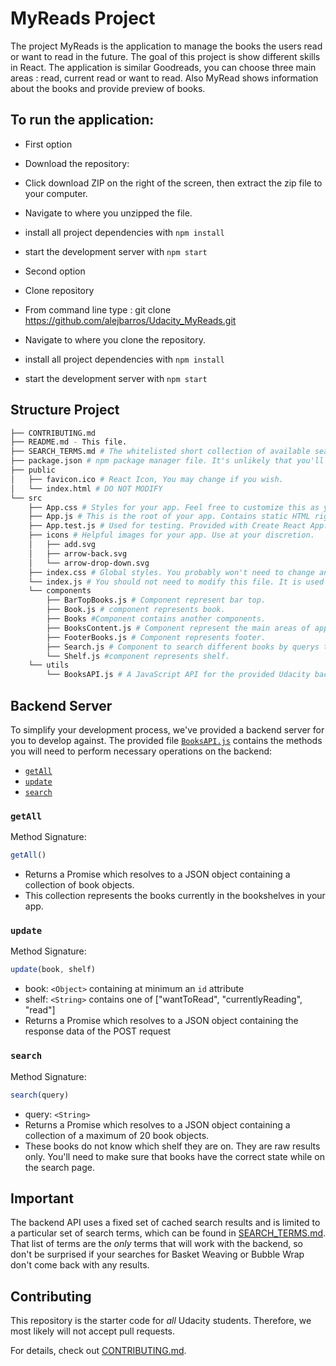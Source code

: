 # MyReads Project

The project MyReads is the application to manage the books the users read or want to read in the future. The goal of this project is show different skills in React.
The application is similar Goodreads, you can choose three main areas : read, current read or want to read. Also MyRead shows information about the books and provide preview of books.

## To run the application:

* First option

* Download the repository:
* Click download ZIP on the right of the screen, then extract the zip file to your computer.
* Navigate to where you unzipped the file.
* install all project dependencies with `npm install`
* start the development server with `npm start`

* Second option

* Clone repository
* From command line type : git clone https://github.com/alejbarros/Udacity_MyReads.git
* Navigate to where you clone the repository.
* install all project dependencies with `npm install`
* start the development server with `npm start`

## Structure Project
```bash
├── CONTRIBUTING.md
├── README.md - This file.
├── SEARCH_TERMS.md # The whitelisted short collection of available search terms for you to use with your app.
├── package.json # npm package manager file. It's unlikely that you'll need to modify this.
├── public
│   ├── favicon.ico # React Icon, You may change if you wish.
│   └── index.html # DO NOT MODIFY
└── src
    ├── App.css # Styles for your app. Feel free to customize this as you desire.
    ├── App.js # This is the root of your app. Contains static HTML right now.
    ├── App.test.js # Used for testing. Provided with Create React App. Testing is encouraged, but not required.
    ├── icons # Helpful images for your app. Use at your discretion.
    │   ├── add.svg
    │   ├── arrow-back.svg
    │   └── arrow-drop-down.svg
    ├── index.css # Global styles. You probably won't need to change anything here.
    └── index.js # You should not need to modify this file. It is used for DOM rendering only.
    └── components
        ├── BarTopBooks.js # Component represent bar top.
        ├── Book.js # component represents book.
        ├── Books #Component contains another components.
        ├── BooksContent.js # Component represent the main areas of app.
        ├── FooterBooks.js # Component represents footer.
        ├── Search.js # Component to search different books by querys to API.
        └── Shelf.js #component represents shelf.
    └── utils
        └── BooksAPI.js # A JavaScript API for the provided Udacity backend. Instructions for the methods are below.

```

## Backend Server

To simplify your development process, we've provided a backend server for you to develop against. The provided file [`BooksAPI.js`](src/BooksAPI.js) contains the methods you will need to perform necessary operations on the backend:

* [`getAll`](#getall)
* [`update`](#update)
* [`search`](#search)

### `getAll`

Method Signature:

```js
getAll()
```

* Returns a Promise which resolves to a JSON object containing a collection of book objects.
* This collection represents the books currently in the bookshelves in your app.

### `update`

Method Signature:

```js
update(book, shelf)
```

* book: `<Object>` containing at minimum an `id` attribute
* shelf: `<String>` contains one of ["wantToRead", "currentlyReading", "read"]  
* Returns a Promise which resolves to a JSON object containing the response data of the POST request

### `search`

Method Signature:

```js
search(query)
```

* query: `<String>`
* Returns a Promise which resolves to a JSON object containing a collection of a maximum of 20 book objects.
* These books do not know which shelf they are on. They are raw results only. You'll need to make sure that books have the correct state while on the search page.

## Important
The backend API uses a fixed set of cached search results and is limited to a particular set of search terms, which can be found in [SEARCH_TERMS.md](SEARCH_TERMS.md). That list of terms are the _only_ terms that will work with the backend, so don't be surprised if your searches for Basket Weaving or Bubble Wrap don't come back with any results.

## Contributing

This repository is the starter code for _all_ Udacity students. Therefore, we most likely will not accept pull requests.

For details, check out [CONTRIBUTING.md](CONTRIBUTING.md).
